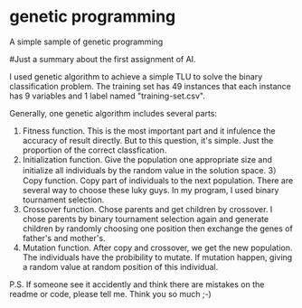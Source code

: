 # genetic programming
A simple sample of genetic programming

#Just a summary about the first assignment of AI.

I used genetic algorithm to achieve a simple TLU to solve the binary classification problem. The training set has 49 instances that each instance has 9 variables and 1 label named "training-set.csv".

Generally, one genetic algorithm includes several parts: 
1) Fitness function. This is the most important part and it infulence the accuracy of result directly. But to this question, it's simple. Just the proportion of the correct classfication.
2) Initialization function. Give the population one appropriate size and initialize all individuals by the random value in the solution space.
3）Copy function. Copy part of individuals to the next population. There are several way to choose these luky guys. In my program, I used binary tournament selection.
4) Crossover function. Chose parents and get children by crossover. I chose parents by binary tournament selection again and generate children by randomly choosing one position then exchange the genes of father's and mother's.
5) Mutation function. After copy and crossover, we get the new population. The individuals have the probibility to mutate. If mutation happen, giving a random value at random position of this individual.

P.S. If someone see it accidently and think there are mistakes on the readme or code, please tell me. Think you so much ;-)
